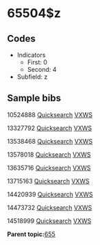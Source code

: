 # 65504$z

## Codes

-   Indicators
    -   First: 0
    -   Second: 4
-   Subfield: z

## Sample bibs

10524888 [Quicksearch](https://search.library.yale.edu/catalog/10524888) [VXWS](http://prodorbis.library.yale.edu:7014/vxws/GetHoldingsService?bibId=10524888)

13327792 [Quicksearch](https://search.library.yale.edu/catalog/13327792) [VXWS](http://prodorbis.library.yale.edu:7014/vxws/GetHoldingsService?bibId=13327792)

13538468 [Quicksearch](https://search.library.yale.edu/catalog/13538468) [VXWS](http://prodorbis.library.yale.edu:7014/vxws/GetHoldingsService?bibId=13538468)

13578018 [Quicksearch](https://search.library.yale.edu/catalog/13578018) [VXWS](http://prodorbis.library.yale.edu:7014/vxws/GetHoldingsService?bibId=13578018)

13635716 [Quicksearch](https://search.library.yale.edu/catalog/13635716) [VXWS](http://prodorbis.library.yale.edu:7014/vxws/GetHoldingsService?bibId=13635716)

13715163 [Quicksearch](https://search.library.yale.edu/catalog/13715163) [VXWS](http://prodorbis.library.yale.edu:7014/vxws/GetHoldingsService?bibId=13715163)

14420939 [Quicksearch](https://search.library.yale.edu/catalog/14420939) [VXWS](http://prodorbis.library.yale.edu:7014/vxws/GetHoldingsService?bibId=14420939)

14473732 [Quicksearch](https://search.library.yale.edu/catalog/14473732) [VXWS](http://prodorbis.library.yale.edu:7014/vxws/GetHoldingsService?bibId=14473732)

14518999 [Quicksearch](https://search.library.yale.edu/catalog/14518999) [VXWS](http://prodorbis.library.yale.edu:7014/vxws/GetHoldingsService?bibId=14518999)

**Parent topic:**[655](../../tags/655/655.md)

